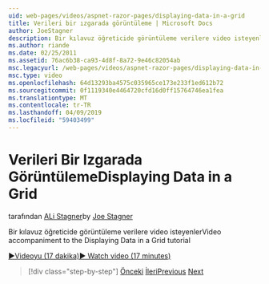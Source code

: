 ```yaml
---
uid: web-pages/videos/aspnet-razor-pages/displaying-data-in-a-grid
title: Verileri bir ızgarada görüntüleme | Microsoft Docs
author: JoeStagner
description: Bir kılavuz öğreticide görüntüleme verilere video isteyenler
ms.author: riande
ms.date: 02/25/2011
ms.assetid: 76ac6b38-ca93-4d8f-8a72-9e46c82054ab
msc.legacyurl: /web-pages/videos/aspnet-razor-pages/displaying-data-in-a-grid
msc.type: video
ms.openlocfilehash: 64d13293ba4575c035965ce173e233f1ed612b72
ms.sourcegitcommit: 0f1119340e4464720cfd16d0ff15764746ea1fea
ms.translationtype: MT
ms.contentlocale: tr-TR
ms.lasthandoff: 04/09/2019
ms.locfileid: "59403499"
---
```

# <a name="displaying-data-in-a-grid"></a><span data-ttu-id="794f4-103">Verileri Bir Izgarada Görüntüleme</span><span class="sxs-lookup"><span data-stu-id="794f4-103">Displaying Data in a Grid</span></span>

<span data-ttu-id="794f4-104">tarafından [ALi Stagner](https://github.com/JoeStagner)</span><span class="sxs-lookup"><span data-stu-id="794f4-104">by [Joe Stagner](https://github.com/JoeStagner)</span></span>

<span data-ttu-id="794f4-105">Bir kılavuz öğreticide görüntüleme verilere video isteyenler</span><span class="sxs-lookup"><span data-stu-id="794f4-105">Video accompaniment to the Displaying Data in a Grid tutorial</span></span>

[<span data-ttu-id="794f4-106">&#9654;Videoyu (17 dakika)</span><span class="sxs-lookup"><span data-stu-id="794f4-106">&#9654; Watch video (17 minutes)</span></span>](https://channel9.msdn.com/Blogs/ASP-NET-Site-Videos/displaying-data-in-a-grid)

> [!div class="step-by-step"]
> <span data-ttu-id="794f4-107">[Önceki](working-with-data-part-2.md)
> [İleri](displaying-data-in-a-chart-part-1.md)</span><span class="sxs-lookup"><span data-stu-id="794f4-107">[Previous](working-with-data-part-2.md)
[Next](displaying-data-in-a-chart-part-1.md)</span></span>
